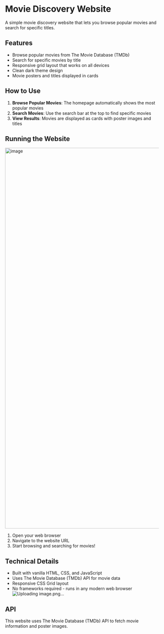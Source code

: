 # Movie Discovery Website

A simple movie discovery website that lets you browse popular movies and search for specific titles.

## Features

- Browse popular movies from The Movie Database (TMDb)
- Search for specific movies by title
- Responsive grid layout that works on all devices
- Clean dark theme design
- Movie posters and titles displayed in cards

## How to Use

1. **Browse Popular Movies**: The homepage automatically shows the most popular movies
2. **Search Movies**: Use the search bar at the top to find specific movies
3. **View Results**: Movies are displayed as cards with poster images and titles

## Running the Website
<img width="2560" height="1247" alt="image" src="https://github.com/user-attachments/assets/4a1c603e-29e7-439b-b1dd-94bda19ab9ad" />


1. Open your web browser
2. Navigate to the website URL
3. Start browsing and searching for movies!

## Technical Details

- Built with vanilla HTML, CSS, and JavaScript
- Uses The Movie Database (TMDb) API for movie data
- Responsive CSS Grid layout
- No frameworks required - runs in any modern web browser
![Uploading image.png…]()

## API

This website uses The Movie Database (TMDb) API to fetch movie information and poster images.
